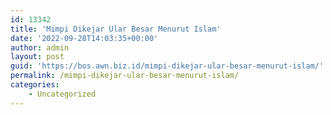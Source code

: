 ```yaml
---
id: 13342
title: 'Mimpi Dikejar Ular Besar Menurut Islam'
date: '2022-09-28T14:03:35+00:00'
author: admin
layout: post
guid: 'https://bos.awn.biz.id/mimpi-dikejar-ular-besar-menurut-islam/'
permalink: /mimpi-dikejar-ular-besar-menurut-islam/
categories:
    - Uncategorized
---
```


